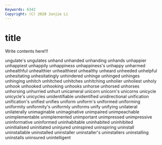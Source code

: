 ```yaml
---
Keywords: 6342
Copyright: (C) 2020 Junjie Li
---
```


# title

Write contents here!!!

ungulate's 
ungulates 
unhand 
unhanded 
unhanding 
unhands
unhappier 
unhappiest 
unhappily 
unhappiness 
unhappiness's 
unhappy 
unharmed 
unhealthful 
unhealthier 
unhealthiest
unhealthy 
unheard 
unheeded 
unhelpful 
unhesitating 
unhesitatingly 
unhindered 
unhinge 
unhinged 
unhinges
unhinging 
unhitch 
unhitched 
unhitches 
unhitching 
unholier 
unholiest 
unholy 
unhook 
unhooked
unhooking 
unhooks 
unhorse 
unhorsed 
unhorses 
unhorsing 
unhurried 
unhurt 
unicameral 
unicorn
unicorn's 
unicorns 
unicycle 
unicycle's 
unicycles 
unidentifiable 
unidentified 
unidirectional 
unification 
unification's
unified 
unifies 
uniform 
uniform's 
uniformed 
uniforming 
uniformity 
uniformity's 
uniformly 
uniforms
unify 
unifying 
unilateral 
unilaterally 
unimaginable 
unimaginative 
unimpaired 
unimpeachable 
unimplementable 
unimplemented
unimportant 
unimpressed 
unimpressive 
uninformative 
uninformed 
uninhabitable 
uninhabited 
uninhibited 
uninitialised 
uninitiated
uninjured 
uninspired 
uninspiring 
uninstall 
uninstallable 
uninstalled 
uninstaller 
uninstaller's 
uninstallers 
uninstalling
uninstalls 
uninsured 
unintelligent 
